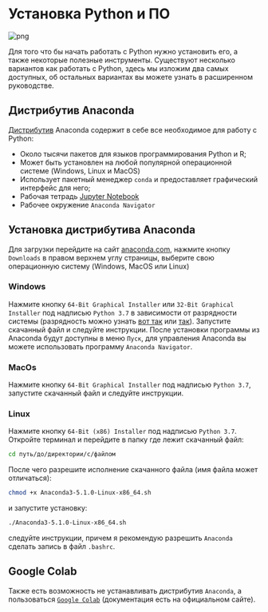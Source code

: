 # Установка Python и ПО

![png](https://imgs.xkcd.com/comics/python_environment.png)

Для того что бы начать работать с Python нужно установить его, а также некоторые полезные инструменты. Существуют несколько вариантов как работать с Python, здесь мы изложим два самых доступных, об остальных вариантах вы можете узнать в расширенном руководстве.

## Дистрибутив Anaconda

[Дистрибутив](https://ru.wikipedia.org/wiki/Дистрибутив) Anaconda содержит в себе все необходимое для работу с Python:

* Около тысячи пакетов для языков программирования Python и R;
* Может быть установлен на любой популярной операционной системе (Windows, Linux и MacOS)
* Использует пакетный менеджер `conda` и предоставляет графический интерфейс для него;
* Рабочая тетрадь [Jupyter Notebook](https://jupyter.org)
* Рабочее окружение `Anaconda Navigator`
  
## Установка дистрибутива Anaconda

Для загрузки перейдите на сайт [anaconda.com](https://www.anaconda.com/), нажмите кнопку `Downloads` в правом верхнем углу страницы, выберите свою операционную систему (Windows, MacOS или Linux)

### Windows

Нажмите кнопку `64-Bit Graphical Installer` или `32-Bit Graphical Installer` под надписью `Python 3.7` в зависимости от разрядности системы (разрядность можно узнать [вот так](https://support.microsoft.com/ru-ru/help/827218/how-to-determine-whether-a-computer-is-running-a-32-bit-version-or-64) или [так](https://support.microsoft.com/ru-ru/help/15056/windows-32-64-bit-faq)). Запустите скачанный файл и следуйте инструкции. После установки программы из Anaconda будут доступны в меню `Пуск`, для управления Anaconda вы можете использовать программу `Anaconda Navigator`.

### MacOs

Нажмите кнопку `64-Bit Graphical Installer` под надписью `Python 3.7`, запустите скачанный файл и следуйте инструкции.

### Linux

Нажмите кнопку `64-Bit (x86) Installer` под надписью `Python 3.7`. Откройте терминал и перейдите в папку где лежит скачанный файл:

```bash
cd путь/до/директории/c/файлом
```

После чего разрешите исполнение скачанного файла (имя файла может отличаться):

```bash
chmod +x Anaconda3-5.1.0-Linux-x86_64.sh
```

и запустите установку:

```bash
./Anaconda3-5.1.0-Linux-x86_64.sh
```

следуйте инструкции, причем я рекомендую разрешить `Anaconda` сделать запись в файл `.bashrc`.

## Google Colab

Также есть возможность не устанавливать дистрибутив `Anaconda`, а пользоваться [`Google Colab`](https://colab.research.google.com/notebooks/welcome.ipynb#recent=true) (документация есть на официальном сайте).
